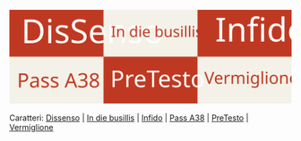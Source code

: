 ![image](image.svg)

Caratteri: [Dissenso](/m-casanova/DisSenso/) | [In die busillis](/m-casanova/In-die-busillis) | [Infido](/m-casanova/Infido) | [Pass A38](/m-casanova/Pass-A38) | [PreTesto](/m-casanova/PreTesto) | [Vermiglione](/m-casanova/Vermiglione)
